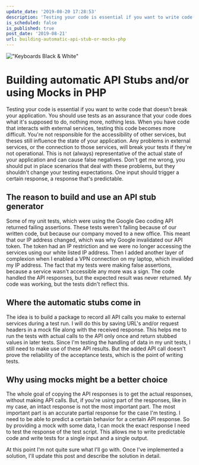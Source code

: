 ```yaml
---
update_date: '2019-08-20 17:28:53'
description: 'Testing your code is essential if you want to write code that doesn''t break your application. Find out how I''m going to use automatic stubs to test the implementation of API''s instead of the actual API calls.'
is_scheduled: false
is_published: true
post_date: '2019-08-21'
url: building-automatic-api-stub-or-mocks-php
---
```

!["Keyboards Black & White"](/images/articles/keyboards-bw.jpeg)
# Building automatic API Stubs and/or using Mocks in PHP
Testing your code is essential if you want to write code that doesn't break your application. You should use tests as an assurance that your code does what it's supposed to do, nothing more, nothing less. When you have code that interacts with external services, testing this code becomes more difficult. You're not responsible for the accessibility of other services, but theses still influence the state of your application. Any problems in external services, or the connection to those services, will break your tests if they're not operational. This is not (always) representative of the actual state of your application and can cause false negatives. Don't get me wrong, you should put in place scenarios that deal with these problems, but they shouldn't change your testing expectations. One input should trigger a certain response, a response that's predictable.

## The reason to build and use an API stub generator
Some of my unit tests, which were using the Google Geo coding API returned failing assertions. These tests weren't failing because of our written code, but because our company moved to a new office. This meant that our IP address changed, which was why Google invalidated our API token. The token had an IP restriction and we were no longer accessing the services using our white listed IP address. Then I added another layer of complexion when I enabled a VPN connection on my laptop, which invalided my IP address. The fact that my tests were making false assertions, because a service wasn't accessible any more was a sign. The code handled the API responses, but the expected result was never returned. My code was working, but the tests didn't reflect this.

## Where the automatic stubs come in
The idea is to build a package to record all API calls you make to external services during a test run. I will do this by saving URL's and/or request headers in a mock file along with the received response. This helps me to run the tests with actual calls to the API only once and return stubbed values in later tests. Since I'm testing the handling of data in my unit tests, I still need to make use of these API results. But the added API call doesn't prove the reliability of the acceptance tests, which is the point of writing tests.

## Why using mocks might be a better choice
The whole goal of copying the API responses is to get the actual responses, without making API calls. But, if you're using part of the responses, like in my case, an intact response is not the most important part. The most important part is an accurate partial response for the case I'm testing. I need to be able to predict a certain behavior for a certain API response. So by providing a mock with some data, I can mock the exact response I need to test the response of the test script. This allows me to write predictable code and write tests for a single input and a single output.

At this point I'm not quite sure what I'll go with. Once I've implemented a solution, I'll update this post and describe the solution in detail.